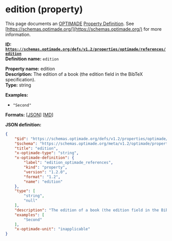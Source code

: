 # edition (property)

This page documents an [OPTIMADE](https://www.optimade.org/) [Property Definition](https://schemas.optimade.org/#definitions). See [https://schemas.optimade.org/](https://schemas.optimade.org/) for more information.

**ID: [`https://schemas.optimade.org/defs/v1.2/properties/optimade/references/edition`](https://schemas.optimade.org/defs/v1.2/properties/optimade/references/edition.md)**  
**Definition name:** `edition`

**Property name:** edition  
**Description:** The edition of a book (the edition field in the BibTeX specification).  
**Type:** string  



**Examples:**

- `"Second"`

**Formats:** [[JSON](edition.json)] [[MD](edition.md)]

**JSON definition:**

``` json
{
    "$id": "https://schemas.optimade.org/defs/v1.2/properties/optimade/references/edition",
    "$schema": "https://schemas.optimade.org/meta/v1.2/optimade/property_definition.json",
    "title": "edition",
    "x-optimade-type": "string",
    "x-optimade-definition": {
        "label": "edition_optimade_references",
        "kind": "property",
        "version": "1.2.0",
        "format": "1.2",
        "name": "edition"
    },
    "type": [
        "string",
        "null"
    ],
    "description": "The edition of a book (the edition field in the BibTeX specification).",
    "examples": [
        "Second"
    ],
    "x-optimade-unit": "inapplicable"
}
```